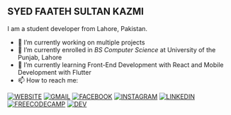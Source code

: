 ## SYED FAATEH SULTAN KAZMI

I am a student developer from Lahore, Pakistan.
- 🔭 I’m currently working on multiple projects
- 🌱 I’m currently enrolled in *BS Computer Science* at University of the Punjab, Lahore
- 🌱 I’m currently learning Front-End Development with React and Mobile Development with Flutter
- 📫 How to reach me: 

[![WEBSITE](https://github.com/faatehsultan/faatehsultan/blob/master/icons/apps_web_browser_15742.png)](https://faatehsultan.github.io)
[![GMAIL](https://github.com/faatehsultan/faatehsultan/blob/master/icons/1492608052-16-gmail-email-mail-communication-message-service_83380.png)](mailto:faatehsultan30@gmail.com) 
[![FACEBOOK](https://github.com/faatehsultan/faatehsultan/blob/master/icons/1495494673-jd04_84463.png)](https://facebook.com/faatehsultan.kazmi)
[![INSTAGRAM](https://github.com/faatehsultan/faatehsultan/blob/master/icons/1495494681-jd08_84480.png)](https://instagram.com/faateh.sultan)
[![LINKEDIN](https://github.com/faatehsultan/faatehsultan/blob/master/icons/linkedin_icon-icons.com_65929.png)](https://linkedin.com/in/faatehsultankazmi)
[![FREECODECAMP](https://github.com/faatehsultan/faatehsultan/blob/master/icons/freecodecamp_logo_icon_145267.png)](https://www.freecodecamp.org/faatehsultan) 
[![DEV](https://github.com/faatehsultan/faatehsultan/blob/master/icons/dev_to_icon_136699.png)](https://dev.to/faatehsultan)
